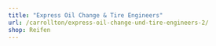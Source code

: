 ```yaml
---
title: "Express Oil Change & Tire Engineers"
url: /carrollton/express-oil-change-und-tire-engineers-2/
shop: Reifen
---
```

